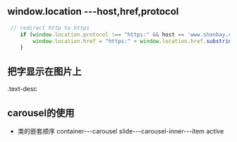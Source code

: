 ## window.location  ---host,href,protocol

```js
 // redirect http to https
    if (window.location.protocol !== "https:" && host == 'www.shanbay.com') {
        window.location.href = "https:" + window.location.href.substring(window.location.protocol.length);
    }
```

## 把字显示在图片上
.text-desc


## carousel的使用
+ 类的嵌套顺序 container---carousel slide---carousel-inner---item active